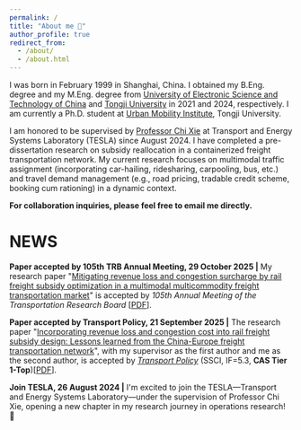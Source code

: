 ```yaml
---
permalink: /
title: "About me 👋"
author_profile: true
redirect_from: 
  - /about/
  - /about.html
---
```


I was born in February 1999 in Shanghai, China. I obtained my B.Eng. degree and my M.Eng. degree from [University of Electronic Science and Technology of China](https://www.uestc.edu.cn/) and [Tongji University](https://www.tongji.edu.cn/) in 2021 and 2024, respectively. I am currently a Ph.D. student at [Urban Mobility Institute](http://umi.tongji.edu.cn/), Tongji University.

I am honored to be supervised by [Professor Chi Xie](https://scholar.google.com/citations?hl=en&user=LQ3KKYQAAAAJ&view_op=list_works&sortby=pubdate) at Transport and Energy Systems Laboratory (TESLA) since August 2024. I have completed a pre-dissertation research on subsidy reallocation in a containerized freight transportation network. My current research focuses on multimodal traffic assignment (incorporating car-hailing, ridesharing, carpooling, bus, etc.) and travel demand management (e.g., road pricing, tradable credit scheme, booking cum rationing) in a dynamic context.

**For collaboration inquiries, please feel free to email me directly.**

# NEWS

**Paper accepted by 105th TRB Annual Meeting, 29 October 2025 |** My research paper "[Mitigating revenue loss and congestion surcharge by rail freight subsidy optimization in a multimodal multicommodity freight transportation market](https://rusiwang99.github.io/publication/2026-01-11-Mitigating%20revenue%20loss%20and%20congestion%20surcharge%20by%20rail%20freight%20subsidy%20optimization%20in%20a%20multimodal%20multicommodity%20freight%20transportation%20market)" is accepted by <em>105th Annual Meeting of the Transportation Research Board</em> [[PDF](https://rusiwang99.github.io/files/TRBAM-26-04956.pdf)].

**Paper accepted by Transport Policy, 21 September 2025 |** The research paper "[Incorporating revenue loss and congestion cost into rail freight subsidy design: Lessons learned from the China-Europe freight transportation network](https://rusiwang99.github.io/publication/2025-09-23-Incorporating%20revenue%20loss%20and%20congestion%20cost%20into%20rail%20freight%20subsidy%20design%20Lessons%20learned%20from%20the%20China-Europe%20freight%20transportation%20network)", with my supervisor as the first author and me as the second author, is accepted by [<em>Transport Policy</em>](https://www.sciencedirect.com/journal/transport-policy) (SSCI, IF=5.3, <strong>CAS Tier 1-Top</strong>)[[PDF](https://rusiwang99.github.io/files/JTRP_103819.pdf)].

**Join TESLA, 26 August 2024 |** I'm excited to join the TESLA&mdash;Transport and Energy Systems Laboratory&mdash;under the supervision of Professor Chi Xie, opening a new chapter in my research journey in operations research! 🚀
